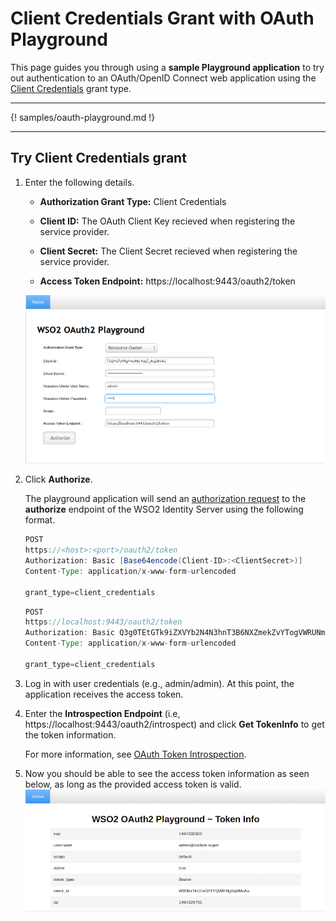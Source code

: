 # Client Credentials Grant with OAuth Playground

This page guides you through using a **sample Playground application** to try out authentication to an OAuth/OpenID Connect web application using the [Client Credentials](insertlink) grant type.

----

{! samples/oauth-playground.md !}

----

## Try Client Credentials grant 

1.  Enter the following details.

    - **Authorization Grant Type:** Client Credentials
    
    - **Client ID:** The OAuth Client Key recieved when registering the service provider.

	- **Client Secret:** The Client Secret recieved when registering the service provider.

	- **Access Token Endpoint:** https://localhost:9443/oauth2/token

	![password-with-playground](../assets/img/guides/password-with-playground.png) 
    
2. Click **Authorize**. 

	The playground application will send an
	[authorization request](https://tools.ietf.org/html/rfc6749#section-4.1.1)
	to the **authorize** endpoint of the WSO2 Identity Server using the
	following format.
	
	```java tab="Request Format"
	POST
	https://<host>:<port>/oauth2/token
	Authorization: Basic [Base64encode(Client-ID>:<ClientSecret>)]
	Content-Type: application/x-www-form-urlencoded

	grant_type=client_credentials
	```
	
	```java tab="Sample Request"
	POST
	https://localhost:9443/oauth2/token
	Authorization: Basic Q3g0TEtGTk9iZXVYb2N4N3hnT3B6NXZmekZvYTogVWRUNm5XbnFXWkdnNDFHWnI5TXBTWGs5eU04YQ==
	Content-Type: application/x-www-form-urlencoded

	grant_type=client_credentials
	``` 

3. Log in with user credentials (e.g., admin/admin). At this point, the application receives the access token. 

4. Enter the **Introspection Endpoint** (i.e, https://localhost:9443/oauth2/introspect) and click **Get TokenInfo** to get the token   information. 

	For more information, see [OAuth Token Introspection](insertlink).

5.  Now you should be able to see the access token information as seen
    below, as long as the provided access token is valid.  
    ![access-token-info](../assets/img/guides/access-token-info.png)

